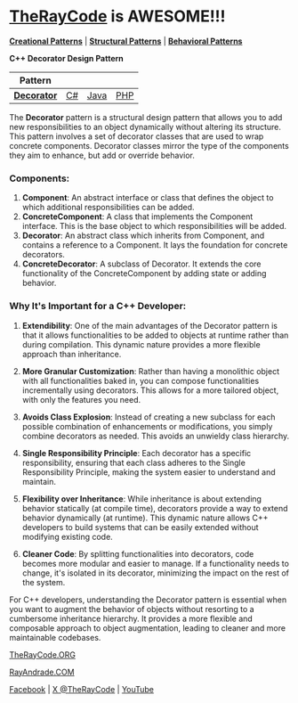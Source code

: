 # [TheRayCode](../../../README.md) is AWESOME!!!

**[Creational Patterns](../README.md)** | **[Structural Patterns](../../Structural/README.md)** | **[Behavioral Patterns](../../Behavioral/README.md)**

**C++ Decorator Design Pattern**

|Pattern|   |   |   |
|---|---|---|---|
| [**Decorator**](README.md) | [C#](../../../Csharp/Structural/Decorator/README.md) | [Java](../../../Java/Structural/Decorator/README.md) | [PHP](../../../PHP/Structural/Decorator/README.md) |


The **Decorator** pattern is a structural design pattern that allows you to add new responsibilities to an object dynamically without altering its structure. This pattern involves a set of decorator classes that are used to wrap concrete components. Decorator classes mirror the type of the components they aim to enhance, but add or override behavior.

### Components:
1. **Component**: An abstract interface or class that defines the object to which additional responsibilities can be added.
2. **ConcreteComponent**: A class that implements the Component interface. This is the base object to which responsibilities will be added.
3. **Decorator**: An abstract class which inherits from Component, and contains a reference to a Component. It lays the foundation for concrete decorators.
4. **ConcreteDecorator**: A subclass of Decorator. It extends the core functionality of the ConcreteComponent by adding state or adding behavior.

### Why It's Important for a C++ Developer:

1. **Extendibility**: One of the main advantages of the Decorator pattern is that it allows functionalities to be added to objects at runtime rather than during compilation. This dynamic nature provides a more flexible approach than inheritance.

2. **More Granular Customization**: Rather than having a monolithic object with all functionalities baked in, you can compose functionalities incrementally using decorators. This allows for a more tailored object, with only the features you need.

3. **Avoids Class Explosion**: Instead of creating a new subclass for each possible combination of enhancements or modifications, you simply combine decorators as needed. This avoids an unwieldy class hierarchy.

4. **Single Responsibility Principle**: Each decorator has a specific responsibility, ensuring that each class adheres to the Single Responsibility Principle, making the system easier to understand and maintain.

5. **Flexibility over Inheritance**: While inheritance is about extending behavior statically (at compile time), decorators provide a way to extend behavior dynamically (at runtime). This dynamic nature allows C++ developers to build systems that can be easily extended without modifying existing code.

6. **Cleaner Code**: By splitting functionalities into decorators, code becomes more modular and easier to manage. If a functionality needs to change, it's isolated in its decorator, minimizing the impact on the rest of the system.

For C++ developers, understanding the Decorator pattern is essential when you want to augment the behavior of objects without resorting to a cumbersome inheritance hierarchy. It provides a more flexible and composable approach to object augmentation, leading to cleaner and more maintainable codebases.


[TheRayCode.ORG](https://www.TheRayCode.org)

[RayAndrade.COM](https://www.RayAndrade.com)

[Facebook](https://www.facebook.com/TheRayCode/) | [X @TheRayCode](https://www.x.com/TheRayCode/) | [YouTube](https://www.youtube.com/TheRayCode/)
